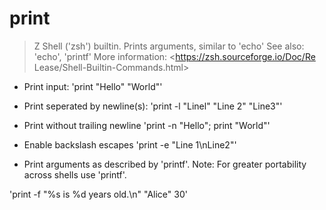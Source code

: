 # print
> Z Shell ('zsh') builtin. Prints arguments, similar
to 'echo'
See also: 'echo', 'printf'
> More information: <https://zsh.sourceforge.io/Doc/Re
Lease/Shell-Builtin-Commands.html>

- Print input:
'print "Hello" "World"'

- Print seperated by newline(s):
'print -l "Linel" "Line 2" "Line3"'

- Print without trailing newline
'print -n "Hello"; print "World"'

- Enable backslash escapes
'print -e "Line 1\nLine2"'
- Print arguments as described by 'printf'. Note: For greater portability across shells use 'printf'.

'print -f "%s is %d years old.\n" "Alice" 30'
